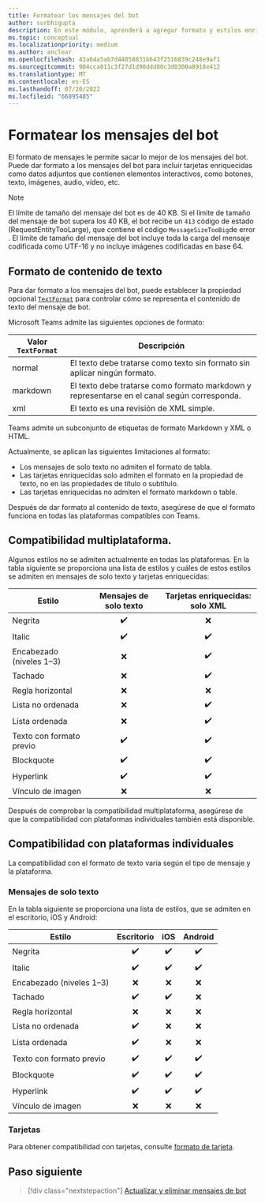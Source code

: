 ```yaml
---
title: Formatear los mensajes del bot
author: surbhigupta
description: En este módulo, aprenderá a agregar formato y estilos enriquecidos a los mensajes del bot, como tachado, lista ordenada y desordenada, hipervínculo, vínculo de imagen, etc.
ms.topic: conceptual
ms.localizationpriority: medium
ms.author: anclear
ms.openlocfilehash: 43a64a5ab7d44058831b643f2516839c248e9af1
ms.sourcegitcommit: 904cca011c3f27d1d90ddd80c3d0300a8918e412
ms.translationtype: MT
ms.contentlocale: es-ES
ms.lasthandoff: 07/20/2022
ms.locfileid: "66895485"
---
```

# <a name="format-your-bot-messages"></a>Formatear los mensajes del bot

El formato de mensajes le permite sacar lo mejor de los mensajes del bot. Puede dar formato a los mensajes del bot para incluir tarjetas enriquecidas como datos adjuntos que contienen elementos interactivos, como botones, texto, imágenes, audio, vídeo, etc.

> [!NOTE]
> El límite de tamaño del mensaje del bot es de 40 KB. Si el límite de tamaño del mensaje de bot supera los 40 KB, el bot recibe un `413` código de estado (RequestEntityTooLarge), que contiene el código `MessageSizeTooBig`de error . El límite de tamaño del mensaje del bot incluye toda la carga del mensaje codificada como UTF-16 y no incluye imágenes codificadas en base 64.

## <a name="format-text-content"></a>Formato de contenido de texto

Para dar formato a los mensajes del bot, puede establecer la propiedad opcional [`TextFormat`](/bot-framework/dotnet/bot-builder-dotnet-create-messages#customizing-a-message) para controlar cómo se representa el contenido de texto del mensaje de bot.

Microsoft Teams admite las siguientes opciones de formato:

| Valor `TextFormat` | Descripción |
| --- | --- |
| normal | El texto debe tratarse como texto sin formato sin aplicar ningún formato.|
| markdown | El texto debe tratarse como formato markdown y representarse en el canal según corresponda. |
| xml | El texto es una revisión de XML simple. |

Teams admite un subconjunto de etiquetas de formato Markdown y XML o HTML.

Actualmente, se aplican las siguientes limitaciones al formato:

* Los mensajes de solo texto no admiten el formato de tabla.
* Las tarjetas enriquecidas solo admiten el formato en la propiedad de texto, no en las propiedades de título o subtítulo.
* Las tarjetas enriquecidas no admiten el formato markdown o table.

Después de dar formato al contenido de texto, asegúrese de que el formato funciona en todas las plataformas compatibles con Teams.

## <a name="cross-platform-support"></a>Compatibilidad multiplataforma.

Algunos estilos no se admiten actualmente en todas las plataformas. En la tabla siguiente se proporciona una lista de estilos y cuáles de estos estilos se admiten en mensajes de solo texto y tarjetas enriquecidas:

| Estilo                     | Mensajes de solo texto | Tarjetas enriquecidas: solo XML |
| ---                       | :---: | :---: |
| Negrita                      | ✔️️ | ❌ |
| Italic                    | ✔️ | ✔️ |
| Encabezado (niveles 1&ndash;3) | ❌ | ✔️ |
| Tachado             | ❌ | ✔️ |
| Regla horizontal           | ❌ | ❌ |
| Lista no ordenada            | ❌ | ✔️ |
| Lista ordenada              | ❌ | ✔️ |
| Texto con formato previo         | ✔️ | ✔️ |
| Blockquote                | ✔️ | ✔️ |
| Hyperlink                 | ✔️ | ✔️ |
| Vínculo de imagen                | ❌ | ❌ |

Después de comprobar la compatibilidad multiplataforma, asegúrese de que la compatibilidad con plataformas individuales también está disponible.

## <a name="support-by-individual-platform"></a>Compatibilidad con plataformas individuales

La compatibilidad con el formato de texto varía según el tipo de mensaje y la plataforma.

### <a name="text-only-messages"></a>Mensajes de solo texto

En la tabla siguiente se proporciona una lista de estilos, que se admiten en el escritorio, iOS y Android:

| Estilo                     | Escritorio | iOS | Android |
| ---                       | :---: | :---: | :---: |
| Negrita                      | ✔️ | ✔️ | ✔️ |
| Italic                    | ✔️ | ✔️ | ✔️ |
| Encabezado (niveles 1&ndash;3) | ❌ | ❌ | ❌ |
| Tachado             | ✔️ | ✔️ | ❌ |
| Regla horizontal           | ❌ | ❌ | ❌ |
| Lista no ordenada            | ✔️ | ❌ | ❌ |
| Lista ordenada              | ✔️ | ❌ | ❌ |
| Texto con formato previo         | ✔️ | ✔️ | ✔️ |
| Blockquote                | ✔️ | ✔️ | ✔️ |
| Hyperlink                 | ✔️ | ✔️ | ✔️ |
| Vínculo de imagen                | ❌ | ❌ | ❌ |

### <a name="cards"></a>Tarjetas

Para obtener compatibilidad con tarjetas, consulte [formato de tarjeta](~/task-modules-and-cards/cards/cards-format.md).

## <a name="next-step"></a>Paso siguiente

> [!div class="nextstepaction"]
> [Actualizar y eliminar mensajes de bot](~/bots/how-to/update-and-delete-bot-messages.md)
